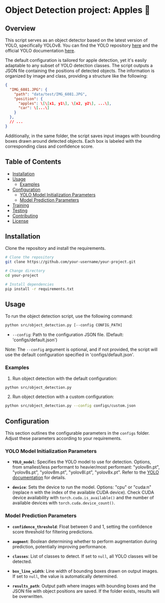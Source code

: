 # Object Detection project: Apples :apple:


## Overview

This script serves as an object detector based on the latest version of YOLO, specifically YOLOv8. 
You can find the YOLO repository [here](https://github.com/ultralytics/ultralytics) 
and the official YOLO documentation [here](https://docs.ultralytics.com/).

The default configuration is tailored for apple detection, yet it's easily adaptable to any subset of YOLO detection classes. 
The script outputs a JSON file containing the positions of detected objects. 
The information is organized by image and class, providing a structure like the following:

```json
{
  "IMG_6081.JPG": {
    "path": "data/test/IMG_6081.JPG",
    "position": {
      "apples": \[\[x1, y1\], \[x2, y2\], ...\],
      "car": \[...\]
    }
  },
  // ...
}
```

Additionally, in the same folder, the script saves input images with bounding boxes drawn around detected objects. 
Each box is labeled with the corresponding class and confidence score.

## Table of Contents

- [Installation](#Installation)
- [Usage](#Usage)
  - [Examples](#Examples)
- [Configuration](#configuration)
  - [YOLO Model Initialization Parameters](#YOLO-Model-Initialization-Parameters)
  - [Model Prediction Parameters](#Model-Prediction-Parameters)
- [Training](#training)
- [Testing](#testing)
- [Contributing](#contributing)
- [License](#license)


## Installation
Clone the repository and install the requirements.

```bash
# Clone the repository
git clone https://github.com/your-username/your-project.git

# Change directory
cd your-project

# Install dependencies
pip install -r requirements.txt
```

## Usage

To run the object detection script, use the following command:

```bash
python src/object_detection.py [--config CONFIG_PATH]
```

- `--config`: Path to the configuration JSON file. (Default: 'configs/default.json')

Note: The `--config` argument is optional, and if not provided, 
the script will use the default configuration specified in 'configs/default.json'.

### Examples

1. Run object detection with the default configuration:

```bash
python src/object_detection.py
```

2. Run object detection with a custom configuration:

```bash
python src/object_detection.py --config configs/custom.json
```

## Configuration

This section outlines the configurable parameters in the `configs` folder. Adjust these parameters according to your requirements.

### YOLO Model Initialization Parameters

- **`YOLO_model`**: Specifies the YOLO model to use for detection. 
Options, from smallest/less performant to heavier/most performant: "yolov8n.pt", "yolov8s.pt", "yolov8m.pt", "yolov8l.pt", "yolov8x.pt". 
Refer to the [YOLO documentation](https://docs.ultralytics.com/) for details.

- **`device`**: Sets the device to run the model. 
Options: "cpu" or "cuda:n" (replace n with the index of the available CUDA device). 
Check CUDA device availability with `torch.cuda.is_available()` and the number of available devices with `torch.cuda.device_count()`.

### Model Prediction Parameters

- **`confidence_threshold`**: Float between 0 and 1, setting the confidence score threshold for filtering predictions.

- **`augment`**: Boolean determining whether to perform augmentation during prediction, potentially improving performance.

- **`classes`**: List of classes to detect. If set to `null`, all YOLO classes will be detected.

- **`box_line_width`**: Line width of bounding boxes drawn on output images. If set to `null`, the value is automatically determined.

- **`results_path`**: Output path where images with bounding boxes and the JSON file with object positions are saved. If the folder exists, results will be overwritten.


